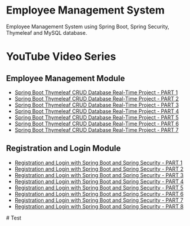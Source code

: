 # Employee Management System
Employee Management System using Spring Boot, Spring Security, Thymeleaf and MySQL database.

# YouTube Video Series
## Employee Management Module
<ul>
<li><a href="https://youtu.be/U7WDfoiodOg" target="_blank">Spring Boot Thymeleaf CRUD Database Real-Time Project - PART 1 </a></li>
<li><a href="https://youtu.be/bcV0WtOoY54" target="_blank">Spring Boot Thymeleaf CRUD Database Real-Time Project - PART 2 </a></li>
<li><a href="https://youtu.be/dlGmqzex8GE" target="_blank">Spring Boot Thymeleaf CRUD Database Real-Time Project - PART 3 </a></li>
<li><a href="https://youtu.be/iVAZ1bK8YGI" target="_blank">Spring Boot Thymeleaf CRUD Database Real-Time Project - PART 4 </a></li>
<li><a href="https://youtu.be/gUapbepRa24" target="_blank">Spring Boot Thymeleaf CRUD Database Real-Time Project - PART 5 </a></li>
<li><a href="https://youtu.be/yoZpl-iBzs4" target="_blank">Spring Boot Thymeleaf CRUD Database Real-Time Project - PART 6 </a></li>
<li><a href="https://youtu.be/dMT6K3sxCkg" target="_blank">Spring Boot Thymeleaf CRUD Database Real-Time Project - PART 7 </a></li>
</ul>

## Registration and Login Module
<ul>
<li><a href="https://youtu.be/Hk70e7KR290" target="_blank">Registration and Login with Spring Boot and Spring Security - PART 1 </a></li>
<li><a href="https://youtu.be/JE7KaTIF1Z4" target="_blank">Registration and Login with Spring Boot and Spring Security - PART 2 </a></li>
<li><a href="https://youtu.be/VqitTIMG5uI" target="_blank">Registration and Login with Spring Boot and Spring Security - PART 3 </a></li>
<li><a href="https://youtu.be/uS8zA3W8p5s" target="_blank">Registration and Login with Spring Boot and Spring Security - PART 4 </a></li>
<li><a href="https://youtu.be/hPCynjmapSo" target="_blank">Registration and Login with Spring Boot and Spring Security - PART 5 </a></li>
<li><a href="https://youtu.be/hE_STc3eWzE" target="_blank">Registration and Login with Spring Boot and Spring Security - PART 6 </a></li>
<li><a href="https://youtu.be/Tu3lBxlFBlM" target="_blank">Registration and Login with Spring Boot and Spring Security - PART 7 </a></li>
<li><a href="https://youtu.be/KKjKFLKlCbc" target="_blank">Registration and Login with Spring Boot and Spring Security - PART 8 </a></li>
</ul>
#   T e s t  
 
